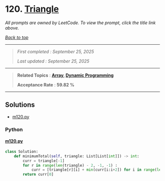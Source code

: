 # 120. [Triangle](<https://leetcode.com/problems/triangle>)

*All prompts are owned by LeetCode. To view the prompt, click the title link above.*

*[Back to top](<../README.md>)*

------

> *First completed : September 25, 2025*
>
> *Last updated : September 25, 2025*

------

> **Related Topics** : **[Array](<by_topic/Array.md>), [Dynamic Programming](<by_topic/Dynamic Programming.md>)**
>
> **Acceptance Rate** : **59.82 %**

------

## Solutions

- [m120.py](<../my-submissions/m120.py>)
### Python
#### [m120.py](<../my-submissions/m120.py>)
```Python
class Solution:
    def minimumTotal(self, triangle: List[List[int]]) -> int:
        curr = triangle[-1]
        for r in range(len(triangle) - 2, -1, -1) :
            curr = [triangle[r][i] + min(curr[i:i+2]) for i in range(len(triangle[r]))]
        return curr[0]
```

